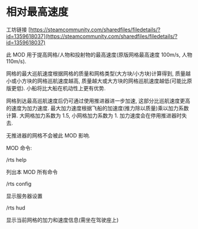 # 相对最高速度

工坊链接 [https://steamcommunity.com/sharedfiles/filedetails/?id=1359618037](https://steamcommunity.com/sharedfiles/filedetails/?id=1359618037)

此 MOD 用于提高网格/人物和投射物的最高速度(原版网格最高速度 100m/s, 人物 110m/s).

网格的最大巡航速度根据网格的质量和网格类型(大方块/小方块)计算得到, 质量越小或小方块的网格巡航速度越高, 质量越大或大方块的网格巡航速度越低(可能比原版更低). 小船将比大船在机动性上更有优势.

网格到达最高巡航速度后仍可通过使用推进器进一步加速, 这部分比巡航速度更高的速度为加力速度. 最大加力速度根据飞船的加速度(推力除以质量)乘以加力系数计算. 大网格加力系数为 1.5, 小网格加力系数为 1. 加力速度会在停用推进器时失去.

无推进器的网格不会被此 MOD 影响.



MOD 命令:

/rts help

列出本 MOD 所有命令

/rts config

显示服务器设置

/rts hud

显示当前网格的加力和速度信息(需坐在驾驶座上)
